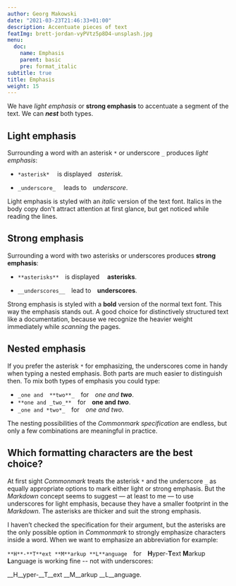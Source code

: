 ```yaml
---
author: Georg Makowski
date: "2021-03-23T21:46:33+01:00"
description: Accentuate pieces of text
featImg: brett-jordan-vyPVtz5p8D4-unsplash.jpg
menu:
  doc:
    name: Emphasis
    parent: basic
    pre: format_italic
subtitle: true
title: Emphasis
weight: 15
---
```


We have _light emphasis_ or **strong emphasis** to accentuate a segment of the text. We can **_nest_** both types.
<!--more-->

## Light emphasis

Surrounding a word with an asterisk `*` or underscore `_` produces *light emphasis*:

- `*asterisk*`  is displayed *asterisk*.

- `_underscore_`  leads to _underscore_.

Light emphasis is styled with an _italic_ version of the text font. Italics in the body copy don't attract attention at first glance, but get noticed while reading the lines.

## Strong emphasis

Surrounding a word with two asterisks or underscores produces __strong emphasis__:

- `**asterisks**` is displayed  **asterisks**.

- `__underscores__` lead to __underscores__.

Strong emphasis is styled with a **bold** version of the normal text font. This way the emphasis stands out. A good choice for distinctively structured text like a documentation, because we recognize the heavier weight immediately while _scanning_ the pages.

## Nested emphasis

If you prefer the asterisk `*` for emphasizing, the underscores come in handy when typing a nested emphasis. Both parts are much easier to distinguish then. To mix both types of emphasis you could type:

- `_one and  **two**_` for _one and  **two**_.
- `**one and _two_**` for **one and _two_**.
- `_one and *two*_` for _one and *two*_.

The nesting possibilities of the *Commonmark specification* are endless, but only a few combinations are meaningful in practice.

## Which formatting characters are the best choice?

At first sight _Commonmark_ treats the asterisk `*` and the underscore `_` as equally appropriate options to mark either light or strong emphasis. But the _Markdown_ concept seems to suggest — at least to me — to use underscores for light emphasis, because they have a smaller footprint in the _Markdown_. The asterisks are thicker and suit the strong emphasis.

I haven’t checked the specification for their argument, but the asterisks are the only possible option in _Commonmark_ to strongly emphasize characters inside a word. When we want to emphasize an abbreviation for example:

`**H**-**T**ext **M**arkup **L**anguage`&emsp;for&emsp;**H**yper-**T**ext **M**arkup **L**anguage is working fine -- not with underscores:

__H__yper-__T__ext __M__arkup __L__anguage.
